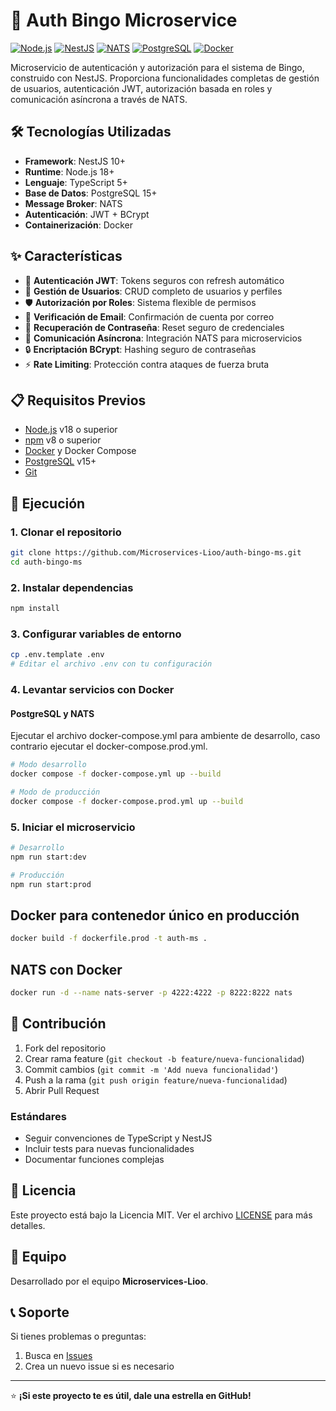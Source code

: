 # 🔐 Auth Bingo Microservice

[![Node.js](https://img.shields.io/badge/Node.js-18%2B-green?style=flat&logo=node.js)](https://nodejs.org/)
[![NestJS](https://img.shields.io/badge/NestJS-Framework-red?style=flat&logo=nestjs)](https://nestjs.com/)
[![NATS](https://img.shields.io/badge/NATS-Messaging-blue?style=flat&logo=nats)](https://nats.io/)
[![PostgreSQL](https://img.shields.io/badge/PostgreSQL-Database-blue?style=flat&logo=postgresql)](https://postgresql.org/)
[![Docker](https://img.shields.io/badge/Docker-Containerized-blue?style=flat&logo=docker)](https://www.docker.com/)

Microservicio de autenticación y autorización para el sistema de Bingo, construido con NestJS. Proporciona funcionalidades completas de gestión de usuarios, autenticación JWT, autorización basada en roles y comunicación asíncrona a través de NATS.

## 🛠️ Tecnologías Utilizadas

- **Framework**: NestJS 10+
- **Runtime**: Node.js 18+
- **Lenguaje**: TypeScript 5+
- **Base de Datos**: PostgreSQL 15+
- **Message Broker**: NATS
- **Autenticación**: JWT + BCrypt
- **Containerización**: Docker

## ✨ Características

- 🔐 **Autenticación JWT**: Tokens seguros con refresh automático
- 👥 **Gestión de Usuarios**: CRUD completo de usuarios y perfiles
- 🛡️ **Autorización por Roles**: Sistema flexible de permisos
- 📧 **Verificación de Email**: Confirmación de cuenta por correo
- 🔄 **Recuperación de Contraseña**: Reset seguro de credenciales
- 🚀 **Comunicación Asíncrona**: Integración NATS para microservicios
- 🔒 **Encriptación BCrypt**: Hashing seguro de contraseñas
- ⚡ **Rate Limiting**: Protección contra ataques de fuerza bruta

## 📋 Requisitos Previos

- [Node.js](https://nodejs.org/) v18 o superior
- [npm](https://www.npmjs.com/) v8 o superior
- [Docker](https://www.docker.com/) y Docker Compose
- [PostgreSQL](https://postgresql.org/) v15+
- [Git](https://git-scm.com/)

## 🚀 Ejecución

### 1. Clonar el repositorio
```bash
git clone https://github.com/Microservices-Lioo/auth-bingo-ms.git
cd auth-bingo-ms
```

### 2. Instalar dependencias
```bash
npm install
```

### 3. Configurar variables de entorno
```bash
cp .env.template .env
# Editar el archivo .env con tu configuración
```

### 4. Levantar servicios con Docker
#### PostgreSQL y NATS 
Ejecutar el archivo docker-compose.yml para ambiente de desarrollo, caso
contrario ejecutar el docker-compose.prod.yml.
```bash
# Modo desarrollo
docker compose -f docker-compose.yml up --build

# Modo de producción
docker compose -f docker-compose.prod.yml up --build
```

### 5. Iniciar el microservicio
```bash
# Desarrollo
npm run start:dev

# Producción
npm run start:prod
```

## Docker para contenedor único en producción
```bash
docker build -f dockerfile.prod -t auth-ms .
```

## NATS con Docker
```bash
docker run -d --name nats-server -p 4222:4222 -p 8222:8222 nats
```

## 🤝 Contribución

1. Fork del repositorio
2. Crear rama feature (`git checkout -b feature/nueva-funcionalidad`)
3. Commit cambios (`git commit -m 'Add nueva funcionalidad'`)
4. Push a la rama (`git push origin feature/nueva-funcionalidad`)
5. Abrir Pull Request

### Estándares
- Seguir convenciones de TypeScript y NestJS
- Incluir tests para nuevas funcionalidades
- Documentar funciones complejas

## 📝 Licencia

Este proyecto está bajo la Licencia MIT. Ver el archivo [LICENSE](LICENSE) para más detalles.

## 👥 Equipo

Desarrollado por el equipo **Microservices-Lioo**.

## 📞 Soporte

Si tienes problemas o preguntas:

1. Busca en [Issues](https://github.com/Microservices-Lioo/auth-bingo-ms/issues)
2. Crea un nuevo issue si es necesario

---

⭐ **¡Si este proyecto te es útil, dale una estrella en GitHub!**